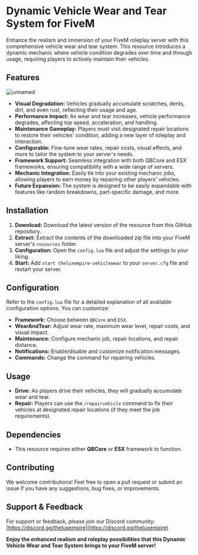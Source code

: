 # Dynamic Vehicle Wear and Tear System for FiveM

Enhance the realism and immersion of your FiveM roleplay server with this comprehensive vehicle wear and tear system.  This resource introduces a dynamic mechanic where vehicle condition degrades over time and through usage, requiring players to actively maintain their vehicles.

## Features

![unnamed](https://gist.github.com/assets/48193931/2e5c4ef7-4289-447a-bc6d-ec0287fcbecb)

* **Visual Degradation:**  Vehicles gradually accumulate scratches, dents, dirt, and even rust, reflecting their usage and age.
* **Performance Impact:**  As wear and tear increases, vehicle performance degrades, affecting top speed, acceleration, and handling.
* **Maintenance Gameplay:**  Players must visit designated repair locations to restore their vehicles' condition, adding a new layer of roleplay and interaction.
* **Configurable:**  Fine-tune wear rates, repair costs, visual effects, and more to tailor the system to your server's needs.
* **Framework Support:**  Seamless integration with both QBCore and ESX frameworks, ensuring compatibility with a wide range of servers.
* **Mechanic Integration:**  Easily tie into your existing mechanic jobs, allowing players to earn money by repairing other players' vehicles.
* **Future Expansion:** The system is designed to be easily expandable with features like random breakdowns, part-specific damage, and more.

## Installation

1. **Download:** Download the latest version of the resource from this GitHub repository.
2. **Extract:** Extract the contents of the downloaded zip file into your FiveM server's `resources` folder.
3. **Configuration:** Open the `config.lua` file and adjust the settings to your liking.
4. **Start:** Add `start theluxempire-vehiclewear` to your `server.cfg` file and restart your server.

## Configuration

Refer to the `config.lua` file for a detailed explanation of all available configuration options. You can customize:

*   **Framework:** Choose between `QBCore` and `ESX`.
*   **WearAndTear:** Adjust wear rate, maximum wear level, repair costs, and visual impact.
*   **Maintenance:** Configure mechanic job, repair locations, and repair distance.
*   **Notifications:** Enable/disable and customize notification messages.
*   **Commands:** Change the command for repairing vehicles.

## Usage

*   **Drive:** As players drive their vehicles, they will gradually accumulate wear and tear.
*   **Repair:** Players can use the `/repairvehicle` command to fix their vehicles at designated repair locations (if they meet the job requirements).

## Dependencies

*   This resource requires either **QBCore** or **ESX** framework to function.

## Contributing

We welcome contributions! Feel free to open a pull request or submit an issue if you have any suggestions, bug fixes, or improvements.

## Support & Feedback

For support or feedback, please join our Discord community: [https://discord.gg/theluxempire](https://discord.gg/theluxempire)

**Enjoy the enhanced realism and roleplay possibilities that this Dynamic Vehicle Wear and Tear System brings to your FiveM server!**
